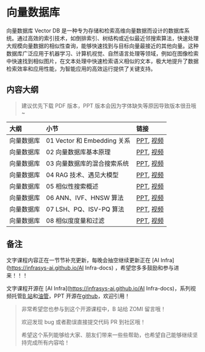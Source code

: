 <!--Copyright © ZOMI 适用于[License](https://github.com/Infrasys-AI/AIInfra)版权许可-->

# 向量数据库

向量数据库 Vector DB 是一种专为存储和检索高维向量数据而设计的数据库系统。通过高效的索引技术，如倒排索引、树结构或近似最近邻搜索算法，快速处理大规模向量数据的相似性查询，能够快速找到与目标向量最接近的其他向量。这种数据库广泛应用于机器学习、计算机视觉、自然语言处理等领域，例如在图像检索中快速找到相似图片，在文本处理中快速检索语义相似的文本，极大地提升了数据检索效率和应用性能，为智能应用的高效运行提供了关键支持。

## 内容大纲

> 建议优先下载 PDF 版本，PPT 版本会因为字体缺失等原因导致版本很丑哦~

| 大纲 | 小节 | 链接 |
|:--- |:---- |:-------------------- |
| 向量数据库 | 01 Vector 和 Embedding 关系  | [PPT](./01Intrudction.pdf), [视频](https://www.bilibili.com/video/BV1JF4m177Wd) |
| 向量数据库 | 02 向量数据库基本原理 | [PPT](./02VectorDB.pdf), [视频](https://www.bilibili.com/video/BV1mv421C7uW) |
| 向量数据库 | 03 向量数据库的混合搜索系统 | [PPT](./03Foundation.pdf), [视频](https://www.bilibili.com/video/BV1pj421X7TH) |
| 向量数据库 | 04 RAG 技术、遇见大模型 | [PPT](./04SimilarSearchI.pdf), [视频](https://www.bilibili.com/video/BV1yu4m1P7UA) |
| 向量数据库 | 05 相似性搜索概述 | [PPT](./05SimilarSearchII.pdf), [视频](https://www.bilibili.com/video/BV1UH4y1h79F) |
| 向量数据库 | 06 ANN、IVF、HNSW 算法 | [PPT](./06SimilarMeasure.pdf), [视频](https://www.bilibili.com/video/BV1ap421d7Hf) |
| 向量数据库 | 07 LSH、PQ、ISV-PQ 算法 | [PPT](./06SimilarMeasure.pdf), [视频](https://www.bilibili.com/video/BV1c6421g7Xr) |
| 向量数据库 | 08 相似度度量和过滤 | [PPT](./07Architecture.pdf), [视频](https://www.bilibili.com/video/BV1pH4y1j7XD) |

## 备注

文字课程内容正在一节节补充更新，每晚会抽空继续更新正在 [AI Infra](https://infrasys-ai.github.io/AI Infra-docs) ，希望您多多鼓励和参与进来！！！

文字课程开源在 [AI Infra](https://infrasys-ai.github.io/AI Infra-docs)，系列视频托管[B 站](https://space.bilibili.com/517221395)和[油管](https://www.youtube.com/@ZOMI666/playlists)，PPT 开源在[github](https://github.com/Infrasys-AI/AIInfra)，欢迎引用！

> 非常希望您也参与到这个开源课程中，B 站给 ZOMI 留言哦！
> 
> 欢迎发现 bug 或者勘误直接提交代码 PR 到社区哦！
> 
> 希望这个系列能够给大家、朋友们带来一些些帮助，也希望自己能够继续坚持完成所有内容哈！
